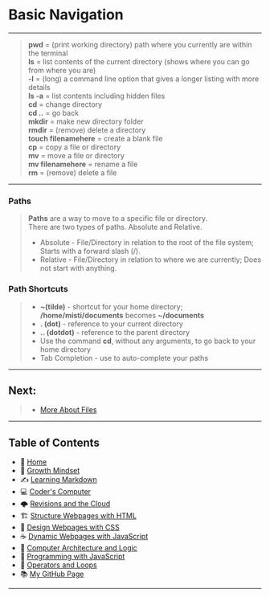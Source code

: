 # Basic Navigation

_____

> **pwd** = (print working directory) path where you currently are within the terminal <br>
> **ls** = list contents of the current directory (shows where you can go from where you are) <br>
> **-l** = (long) a command line option that gives a longer listing with more details <br>
> **ls -a** = list contents including hidden files <br>
> **cd** = change directory <br>
> **cd ..** = go back <br>
> **mkdir** = make new directory folder <br>
> **rmdir** = (remove) delete a directory <br>
> **touch filenamehere** = create a blank file <br>
> **cp** = copy a file or directory <br>
> **mv** = move a file or directory <br>
> **mv filenamehere** = rename a file <br>
> **rm** = (remove) delete a file <br>
_____

### Paths

> **Paths** are a way to move to a specific file or directory. <br>
> There are two types of paths. Absolute and Relative. 
> * Absolute - File/Directory in relation to the root of the file system; Starts with a forward slash (/).
> * Relative - File/Directory in relation to where we are currently; Does not start with anything. 

### Path Shortcuts 

> * **~(tilde)** - shortcut for your home directory; **/home/misti/documents** becomes **~/documents**
> * **. (dot)** - reference to your current directory
> * **.. (dotdot)** -  reference to the parent directory
> * Use the command **cd**, without any arguments, to go back to your home directory 
> * Tab Completion - use to auto-complete your paths  
_____

## Next: 
  
> * [More About Files](/moreaboutfiles.md)

_____
 
## **Table of Contents**
- 🏡 [Home](/README.md)
- 💭 [Growth Mindset](/growthmindset.md)
- ✍️ [Learning Markdown](/learningmarkdown.md)
- 💻 [Coder's Computer](/coderscomputer.md)
- 🌩️ [Revisions and the Cloud](/revisionscloud.md)
- 🏗️ [Structure Webpages with HTML](/.md)
- 🎨 [Design Webpages with CSS](/.md)
- ☕ [Dynamic Webpages with JavaScript](/.md)
- 🧮 [Computer Architecture and Logic](/.md)
- 🌵 [Programming with JavaScript](/.md)
- 🤖 [Operators and Loops](/.md)
- 📚 [My GitHub Page](https://github.com/mistidinzy)
_____
